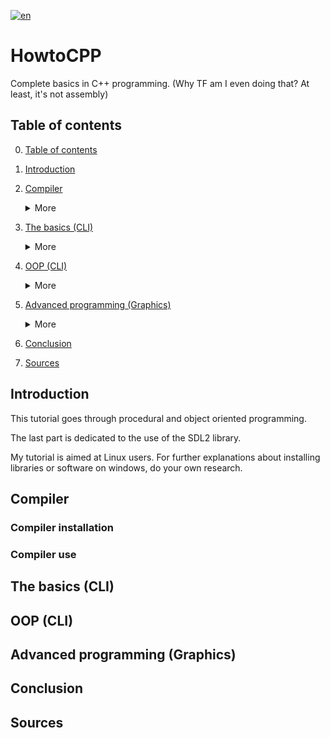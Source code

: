 [![en](https://img.shields.io/badge/lang-en-gre.svg)](https://github.com/trifoil/HowtoCPP/blob/main/README.md) 
# HowtoCPP
Complete basics in C++ programming. (Why TF am I even doing that? At least, it's not assembly)
## Table of contents <a name="toc"></a>
0. [Table of contents](#toc)
1. [Introduction](#intro)
2. [Compiler](#compiler)
    <details>
    <summary>More</summary>

    1. [Install the compiler](#compilerinstall)
    2. [Rubn the compiler](#compileruse)
    </details>
3. [The basics (CLI)](#basics)
    <details>
    <summary>More</summary>

    1. [Comments](#comments)
    2. [The basic program](#base)
    3. [Variables](#vars)
    4. [Chars and strings](#charandstrings)
    5. [Standard input](std#)
    6. [If statement](if#)
    7. [If-else](#ifelse)
    8. [Loops](#loops)
    9. [RNG (random number generator)](#rng)
    10. [Bools](#bools)
    11. [Functions](#functions)
    12. [Parameters and forward declarations](#)
    13. [Static vars and pass by reference](#)
    14. [Arrays](#)
    </details>

4. [OOP (CLI)](#oop)
    <details>
    <summary>More</summary>

    1. [Classes](#classes)
    2. [Objects](#objects)
    2. [Access specifiers](#)
    2. [Files and constructor separation](#)
    2. [Vectors](#)
    2. [Lists](#)
    2. [File IO / advanced input](#)
    2. [Printf](#)
    2. [](#)
    2. [](#)
    </details>

5. [Advanced programming (Graphics)](#advanced)
    <details>
    <summary>More</summary>

    1. [](#)
    2. [](#)
    </details>


6. [Conclusion](#conclusion)
7. [Sources](#sources)

## Introduction <a name="intro"></a>

This tutorial goes through procedural and object oriented programming.

The last part is dedicated to the use of the SDL2 library.

My tutorial is aimed at Linux users. For further explanations about installing libraries or software on windows, do your own research.

## Compiler <a name="compiler"></a>

### Compiler installation <a name="compilerinstall"></a>

### Compiler use <a name="compileruse"></a>

## The basics (CLI) <a name="basics"></a>

## OOP (CLI) <a name="oop"></a>

## Advanced programming (Graphics) <a name="advanced"></a>

## Conclusion <a name="conclusion"></a>

## Sources <a name="sources"></a>